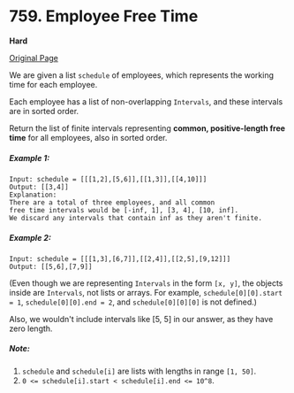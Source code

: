 # 759. Employee Free Time

**Hard**

[Original Page](https://leetcode.com/problems/employee-free-time/)

We are given a list `schedule` of employees, which represents the working time for each employee.

Each employee has a list of non-overlapping `Intervals`, and these intervals are in sorted order.

Return the list of finite intervals representing __common, positive-length free time__ for all employees, also in sorted order.

##### Example 1:
```
Input: schedule = [[[1,2],[5,6]],[[1,3]],[[4,10]]]
Output: [[3,4]]
Explanation:
There are a total of three employees, and all common
free time intervals would be [-inf, 1], [3, 4], [10, inf].
We discard any intervals that contain inf as they aren't finite.
```

##### Example 2: 
```
Input: schedule = [[[1,3],[6,7]],[[2,4]],[[2,5],[9,12]]]
Output: [[5,6],[7,9]]
```

(Even though we are representing `Intervals` in the form `[x, y]`, the objects inside are `Intervals`, not lists or arrays. For example, `schedule[0][0].start = 1`, `schedule[0][0].end = 2`, and `schedule[0][0][0]` is not defined.)

Also, we wouldn't include intervals like [5, 5] in our answer, as they have zero length.

##### Note:
1. `schedule` and `schedule[i]` are lists with lengths in range `[1, 50]`.
2. `0 <= schedule[i].start < schedule[i].end <= 10^8`.
